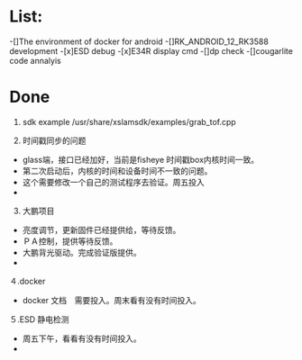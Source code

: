 # List:
-[]The environment of docker  for android
-[]RK_ANDROID_12_RK3588 development 
-[x]ESD debug
-[x]E34R display cmd
-[]dp check
-[]cougarlite code annalyis

# Done
1. sdk example 
/usr/share/xslamsdk/examples/grab_tof.cpp

2. 时间戳同步的问题
- glass端，接口已经加好，当前是fisheye 时间戳box内核时间一致。
- 第二次启动后，内核的时间和设备时间不一致的问题。
- 这个需要修改一个自己的测试程序去验证。周五投入
- 

3. 大鹏项目
- 亮度调节，更新固件已经提供给，等待反馈。
- ＰＡ控制，提供等待反馈。
- 大鹏背光驱动。完成验证版提供。
- 

４.docker 
- docker 文档　需要投入。周末看有没有时间投入。

５.ESD 静电检测
- 周五下午，看看有没有时间投入。
- 


